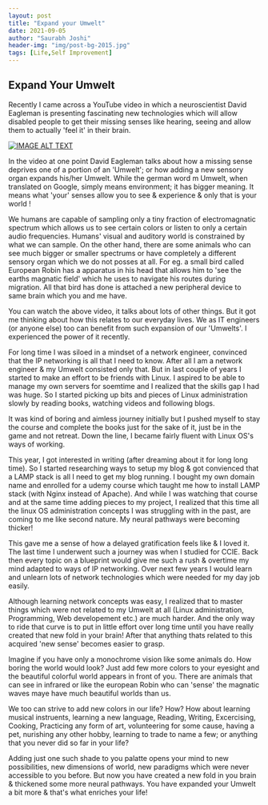 ```yaml
---
layout: post
title: "Expand your Umwelt"
date: 2021-09-05
author: "Saurabh Joshi"
header-img: "img/post-bg-2015.jpg"
tags: [Life,Self Improvement]
---
```


## Expand Your Umwelt

Recently I came across a YouTube video in which a neuroscientist David Eagleman is presenting fascinating new technologies which will allow disabled people to get their missing senses like hearing, seeing and allow them to actually 'feel it' in their brain.

[![IMAGE ALT TEXT](http://img.youtube.com/vi/4c1lqFXHvqI/0.jpg)](http://www.youtube.com/watch?v=4c1lqFXHvqI "Video Title")

In the video at one point David Eagleman talks about how a missing sense deprives one of a portion of an 'Umwelt'; or how adding a new sensory organ expands his/her Umwelt. While the german word m Umwelt, when translated on Google, simply means environment; it has bigger meaning. It means what 'your' senses allow you to see & experience & only that is your world !

We humans are capable of sampling only a tiny fraction of electromagnatic spectrum which allows us to see certain colors or listen to only a certain audio frequencies. Humans' visual and auditory world is constrained by what we can sample. On the other hand, there are some animals who can see much bigger or smaller spectrums or have completely a different sensory organ which we do not posses at all. For eg. a small bird called European Robin has a apparatus in his head that allows him to 'see the earths magnatic field' which he uses to navigate his routes during migration. All that bird has done is attached a new peripheral device to same brain which you and me have.

You can watch the above video, it talks about lots of other things. But it got me thinking about how this relates to our everyday lives. We as IT engineers (or anyone else) too can benefit from such expansion of our 'Umwelts'. I experienced the power of it recently.

For long time I was siloed in a mindset of a network engineer, convinced that the IP networking is all that I need to know. After all I am a network engineer & my Umwelt consisted only that. But in last couple of years I started to make an effort to be friends with Linux. I aspired to be able to manage my own servers for soemtime and I realized that the skills gap I had was huge. So I started picking up bits and pieces of Linux administration slowly by reading books, watching videos and following blogs.

It was kind of boring and aimless journey initially but I pushed myself to stay the course and complete the books just for the sake of it, just be in the game and not retreat. Down the line, I became fairly fluent with Linux OS's ways of working.

This year, I got interested in writing (after dreaming about it for long long time). So I started researching ways to setup my blog & got convienced that a LAMP stack is all I need to get my blog running. I bought my own domain name and enrolled for a udemy course which taught me how to install LAMP stack (with Nginx instead of Apache). And while I was watching that course and at the same time adding pieces to my project, I realized that this time all the linux OS administration concepts I was struggling with in the past, are coming to me like second nature. My neural pathways were becoming thicker! 

This gave me a sense of how a delayed gratification feels like & I loved it. The last time I underwent such a journey was when I studied for CCIE. Back then every topic on a blueprint would give me such a rush & overtime my mind adapted to ways of IP networking. Over next few years I would learn and unlearn lots of network technologies which were needed for my day job easily.

Although learning network concepts was easy, I realized that to master things which were not related to my Umwelt at all (Linux administration, Programming, Web developement etc.) are much harder. And the only way to ride that curve is to put in little effort over long time until you have really created that new fold in your brain! After that anything thats related to this acquired 'new sense' becomes easier to grasp. 

Imagine if you have only a monochrome vision like some animals do. How boring the world would look? Just add few more colors to your eyesight and the beautiful colorful world appears in front of you. There are animals that can see in infrared or like the european Robin who can 'sense' the magnatic waves maye have much beautiful worlds than us. 

We too can strive to add new colors in our life? How? How about learning musical instruents, learning a new language, Reading, Writing, Excercising, Cooking, Practicing any form of art, volunteering for some cause, having a pet, nurishing any other hobby, learning to trade to name a few;  or anything that you never did so far in your life?  

Adding just one such shade to you palatte opens your mind to new possibilities, new dimensions of world, new paradigms which were never accessible to you before. But now you have created a new fold in you brain & thickened some more neural pathways. You have expanded your Umwelt a bit more & that's what enriches your life!

